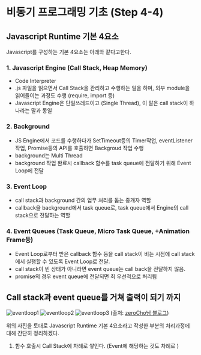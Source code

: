 # 비동기 프로그래밍 기초 (Step 4-4)

## Javascript Runtime 기본 4요소
Javascript를 구성하는 기본 4요소는 아래와 같다고한다.
### 1. Javascript Engine (Call Stack, Heap Memory)
   - Code Interpreter
   - .js 파일을 읽으면서 Call Stack을 관리하고 수행하는 일을 하며, 외부 module을 읽어들이는 과정도 수행 (require, import 등)
   - Javascript Engine은 단일쓰레드이고 (Single Thread), 이 말은 call stack이 하나라는 말과 동일
### 2. Background
   - JS Engine에서 코드를 수행하다가 SetTimeout등의 Timer작업, eventListener 작업, Promise등의 API를 호출하면 Backgroud 작업 수행
   - background는 Multi Thread 
   - background 작업 완료시 callback 함수를 task queue에 전달하기 위해 Event Loop에 전달
### 3. Event Loop
   - call stack과 background 간의 업무 처리를 돕는 중개자 역할
   - callback을 background에서 task queue로, task queue에서 Engine의 call stack으로 전달하는 역할
### 4. Event Queues (Task Queue, Micro Task Queue, +Animation Frame등)
   - Event Loop로부터 받은 callback 함수 등을 call stack이 비는 시점에 call stack에서 실행할 수 있도록 Event Loop로 전달.
   - call stack이 빈 상태가 아니라면 event queue는 call back을 전달하지 않음.
   - promise의 경우 event queue에 전달되면 최 우선적으로 처리됨 


## Call stack과 event queue를 거쳐 출력이 되기 까지
![eventloop1](https://user-images.githubusercontent.com/37759759/56182804-c7f5c880-604e-11e9-8b1b-8c31f50b847d.png)
![eventloop2](https://user-images.githubusercontent.com/37759759/56182840-f1165900-604e-11e9-9207-be08f3bdf812.png)
![eventloop3](https://user-images.githubusercontent.com/37759759/56182880-1d31da00-604f-11e9-8108-f6f7264dc8ad.png)
(출처: [zeroCho님 블로그](https://www.zerocho.com/category/JavaScript/post/597f34bbb428530018e8e6e2))

위의 사진을 토대로 Javascript Runtime 기본 4요소라고 작성한 부분의 처리과정에 대해 간단히 정리하겠다.

1. 함수 호출시 Call Stack에 차례로 쌓인다. (Event에 해당하는 것도 차례로 )



